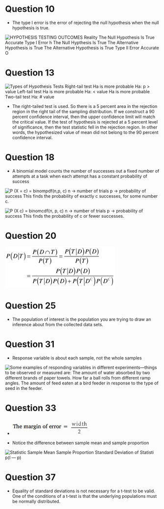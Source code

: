# Question 10

  -  The type I error is the error of rejecting the null hypothesis
     when the null hypothesis is true.

 ![HYPOTHESIS TESTING OUTCOMES Reality The Null Hypothesis Is True
 Accurate Type I Error h The Null Hypthesis Is True The Alternative
 Hypothesis is True The Alternative Hypothesis is True Type Il Error
 Accurate O ](./media/image352.png)

# Question 13

 ![Types of Hypothesis Tests Right-tail test Ha is more probable Ha: p
 \> value Left-tail test Ha is more probable Ha: \< value Ha is more
 probable Two-tail test Ha: \# value ](./media/image476.png)

  -  The right-tailed test is used. So there is a 5 percent area in the
     rejection region in the right tail of the sampling distribution.
     If we construct a 90 percent confidence interval, then the upper
     confidence limit will match the critical value. If the test of
     hypothesis is rejected at a 5 percent level of significance, then
     the test statistic fell in the rejection region. In other words,
     the hypothesized value of mean did not belong to the 90 percent
     confidence interval.

# Question 18

  -  A binomial model counts the number of successes out a fixed number
     of attempts at a task when each attempt has a constant probability
     of success

 ![P (X = c) = binompdf(n,p, c) n -\> number of trials p -\>
 probability of success This finds the probability of exactly c
 successes, for some number c. ](./media/image119.png)
 
 ![P (X c) = binomcdf(n, p, c) n -\> number of trials p -\> probability
 of success This finds the probability of c or fewer successes.
 ](./media/image120.png)

# Question 20

 ![P(DnT) "(DIT) p(T) p(T) ](./media/image98.png)

# Question 25

  -  The population of interest is the population you are trying to
     draw an inference about from the collected data sets.

# Question 31

  -  Response variable is about each sample, not the whole samples

 ![Some examples of responding variables in different
 experiments—things to be observed or measured are: The amount of
 water absorbed by two different brands of paper towels. How far a ball
 rolls from different ramp angles. The amount of feed eaten at a bird
 feeder in response to the type of seed in the feeder.
 ](./media/image477.png)

# Question 33

  -  ![\*Ihe margin of error width ](./media/image478.png)

  -  Notice the difference between sample mean and sample proportion

 ![Statistic Sample Mean Sample Proportion Standard Deviation of
 Statisti p(l — p) ](./media/image479.png)

# Question 37

  -  Equality of standard deviations is not necessary for a t-test to
     be valid. One of the conditions of a t-test is that the underlying
     populations must be normally distributed.